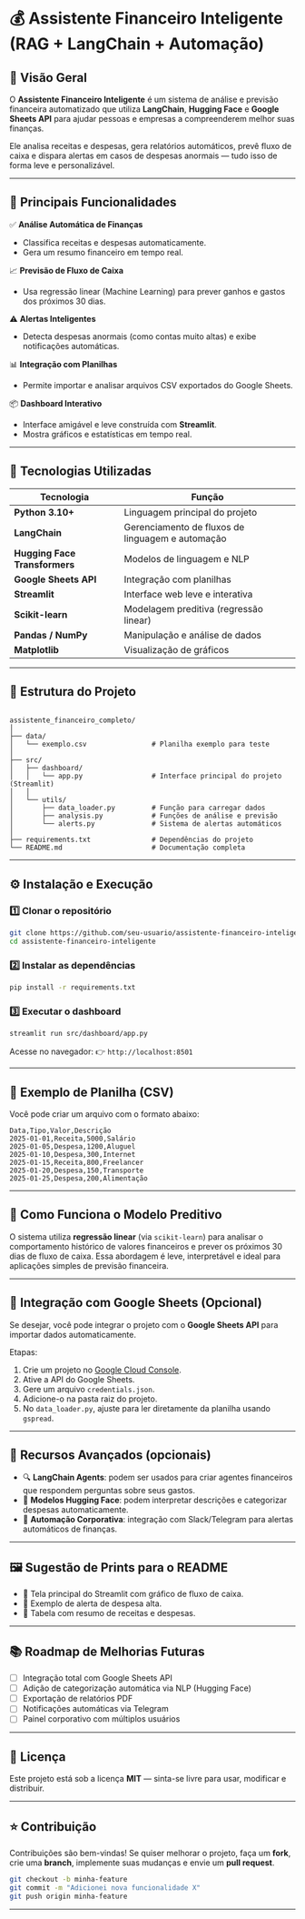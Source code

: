 # 💰 Assistente Financeiro Inteligente (RAG + LangChain + Automação)

## 🧠 Visão Geral

O **Assistente Financeiro Inteligente** é um sistema de análise e previsão financeira automatizado que utiliza **LangChain**, **Hugging Face** e **Google Sheets API** para ajudar pessoas e empresas a compreenderem melhor suas finanças.

Ele analisa receitas e despesas, gera relatórios automáticos, prevê fluxo de caixa e dispara alertas em casos de despesas anormais — tudo isso de forma leve e personalizável.

---

## 🚀 Principais Funcionalidades

✅ **Análise Automática de Finanças**
- Classifica receitas e despesas automaticamente.
- Gera um resumo financeiro em tempo real.

📈 **Previsão de Fluxo de Caixa**
- Usa regressão linear (Machine Learning) para prever ganhos e gastos dos próximos 30 dias.

⚠️ **Alertas Inteligentes**
- Detecta despesas anormais (como contas muito altas) e exibe notificações automáticas.

📊 **Integração com Planilhas**
- Permite importar e analisar arquivos CSV exportados do Google Sheets.

📦 **Dashboard Interativo**
- Interface amigável e leve construída com **Streamlit**.
- Mostra gráficos e estatísticas em tempo real.

---

## 🧩 Tecnologias Utilizadas

| Tecnologia | Função |
|-------------|--------|
| **Python 3.10+** | Linguagem principal do projeto |
| **LangChain** | Gerenciamento de fluxos de linguagem e automação |
| **Hugging Face Transformers** | Modelos de linguagem e NLP |
| **Google Sheets API** | Integração com planilhas |
| **Streamlit** | Interface web leve e interativa |
| **Scikit-learn** | Modelagem preditiva (regressão linear) |
| **Pandas / NumPy** | Manipulação e análise de dados |
| **Matplotlib** | Visualização de gráficos |

---

## 🧱 Estrutura do Projeto

```

assistente_financeiro_completo/
│
├── data/
│   └── exemplo.csv                # Planilha exemplo para teste
│
├── src/
│   ├── dashboard/
│   │   └── app.py                 # Interface principal do projeto (Streamlit)
│   │
│   └── utils/
│       ├── data_loader.py         # Função para carregar dados
│       ├── analysis.py            # Funções de análise e previsão
│       └── alerts.py              # Sistema de alertas automáticos
│
├── requirements.txt               # Dependências do projeto
└── README.md                      # Documentação completa

````

---

## ⚙️ Instalação e Execução

### 1️⃣ Clonar o repositório
```bash
git clone https://github.com/seu-usuario/assistente-financeiro-inteligente.git
cd assistente-financeiro-inteligente
````

### 2️⃣ Instalar as dependências

```bash
pip install -r requirements.txt
```

### 3️⃣ Executar o dashboard

```bash
streamlit run src/dashboard/app.py
```

Acesse no navegador:
👉 `http://localhost:8501`

---

## 📂 Exemplo de Planilha (CSV)

Você pode criar um arquivo com o formato abaixo:

```csv
Data,Tipo,Valor,Descrição
2025-01-01,Receita,5000,Salário
2025-01-05,Despesa,1200,Aluguel
2025-01-10,Despesa,300,Internet
2025-01-15,Receita,800,Freelancer
2025-01-20,Despesa,150,Transporte
2025-01-25,Despesa,200,Alimentação
```

---

## 🧮 Como Funciona o Modelo Preditivo

O sistema utiliza **regressão linear** (via `scikit-learn`) para analisar o comportamento histórico de valores financeiros e prever os próximos 30 dias de fluxo de caixa.
Essa abordagem é leve, interpretável e ideal para aplicações simples de previsão financeira.

---

## 🔗 Integração com Google Sheets (Opcional)

Se desejar, você pode integrar o projeto com o **Google Sheets API** para importar dados automaticamente.

Etapas:

1. Crie um projeto no [Google Cloud Console](https://console.cloud.google.com/).
2. Ative a API do Google Sheets.
3. Gere um arquivo `credentials.json`.
4. Adicione-o na pasta raiz do projeto.
5. No `data_loader.py`, ajuste para ler diretamente da planilha usando `gspread`.

---

## 🧰 Recursos Avançados (opcionais)

* 🔍 **LangChain Agents**: podem ser usados para criar agentes financeiros que respondem perguntas sobre seus gastos.
* 💬 **Modelos Hugging Face**: podem interpretar descrições e categorizar despesas automaticamente.
* 🤖 **Automação Corporativa**: integração com Slack/Telegram para alertas automáticos de finanças.

---

## 🖼️ Sugestão de Prints para o README

* 📸 Tela principal do Streamlit com gráfico de fluxo de caixa.
* 📸 Exemplo de alerta de despesa alta.
* 📸 Tabela com resumo de receitas e despesas.

---

## 📚 Roadmap de Melhorias Futuras

* [ ] Integração total com Google Sheets API
* [ ] Adição de categorização automática via NLP (Hugging Face)
* [ ] Exportação de relatórios PDF
* [ ] Notificações automáticas via Telegram
* [ ] Painel corporativo com múltiplos usuários

---

## 🪪 Licença

Este projeto está sob a licença **MIT** — sinta-se livre para usar, modificar e distribuir.

---

## ⭐ Contribuição

Contribuições são bem-vindas!
Se quiser melhorar o projeto, faça um **fork**, crie uma **branch**, implemente suas mudanças e envie um **pull request**.

```bash
git checkout -b minha-feature
git commit -m "Adicionei nova funcionalidade X"
git push origin minha-feature
```

---

